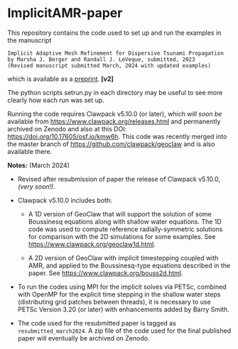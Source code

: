 
# ImplicitAMR-paper

This repository contains the code used to set up and run the examples in the
manuscript

    Implicit Adaptive Mesh Refinement for Dispersive Tsunami Propagation
    by Marsha J. Berger and Randall J. LeVeque, submitted, 2023
    (Revised manuscript submitted March, 2024 with updated examples)

which is available as a [preprint](https://arxiv.org/abs/2307.05816).
**[v2]**

The python scripts setrun.py in each directory may be useful to see more
clearly how each run was set up.

Running the code requires Clawpack v5.10.0 (or later),
which *will soon be* available from https://www.clawpack.org/releases.html and permanently archived on Zenodo and also at this DOI: https://doi.org/10.17605/osf.io/kmw6h.  This code was recently merged into the master branch of https://github.com/clawpack/geoclaw and is also available there.

**Notes:** (March 2024)

 - Revised after resubmission of paper the release of Clawpack v5.10.0,
   *(very soon!)*.
 
 - Clawpack v5.10.0 includes both:

     - A 1D version of GeoClaw that will support the solution of some Boussinesq
       equations along with shallow water equations.
       The 1D code was used to compute reference radially-symmetric solutions
       for comparison with the 2D simulations for some examples.
       See https://www.clawpack.org/geoclaw1d.html.

     - A 2D version of GeoClaw with implicit timestepping coupled with AMR, and applied to the Boussinesq-type
     equations described in the paper. 
       See https://www.clawpack.org/bouss2d.html.


 - To run the codes using MPI for the implicit solves via PETSc,
   combined with OpenMP for the explicit time stepping in the shallow
   water steps (distributing grid patches between threads), it is
   necessary to use PETSc Version 3.20 (or later) with enhancements
   added by Barry Smith.

 - The code used for the resubmitted paper is tagged as
   `resubmitted_march2024`.  A zip file of the code used for the final
   published paper will eventually be archived on Zenodo.
